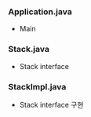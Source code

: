 ### Application.java 
- Main


### Stack.java
- Stack interface


### StackImpl.java
- Stack interface 구현